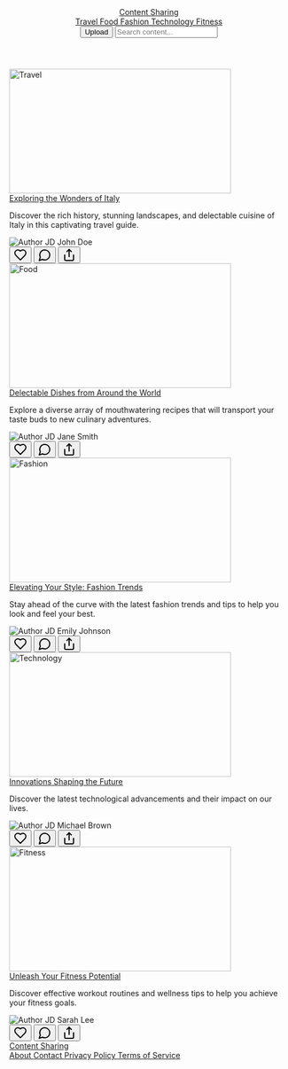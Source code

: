 <div class="min-h-screen bg-gray-100 dark:bg-gray-950">
  <header class="bg-white dark:bg-gray-900 shadow">
    <div class="container mx-auto px-4 py-4 flex items-center justify-between">
      <a class="text-2xl font-bold text-gray-900 dark:text-gray-50" href="#" rel="ugc">
        Content Sharing
      </a>
      <nav class="hidden md:flex items-center space-x-6">
        <a class="text-gray-600 hover:text-gray-900 dark:text-gray-400 dark:hover:text-gray-50" href="#" rel="ugc">
          Travel
        </a>
        <a class="text-gray-600 hover:text-gray-900 dark:text-gray-400 dark:hover:text-gray-50" href="#" rel="ugc">
          Food
        </a>
        <a class="text-gray-600 hover:text-gray-900 dark:text-gray-400 dark:hover:text-gray-50" href="#" rel="ugc">
          Fashion
        </a>
        <a class="text-gray-600 hover:text-gray-900 dark:text-gray-400 dark:hover:text-gray-50" href="#" rel="ugc">
          Technology
        </a>
        <a class="text-gray-600 hover:text-gray-900 dark:text-gray-400 dark:hover:text-gray-50" href="#" rel="ugc">
          Fitness
        </a>
      </nav>
      <div class="flex items-center space-x-4">
        <button class="inline-flex items-center justify-center whitespace-nowrap text-sm font-medium ring-offset-background transition-colors focus-visible:outline-none focus-visible:ring-2 focus-visible:ring-ring focus-visible:ring-offset-2 disabled:pointer-events-none disabled:opacity-50 border border-input bg-background hover:bg-accent hover:text-accent-foreground h-9 rounded-md px-3">
          Upload
        </button>
        <input
          class="flex h-10 w-full border ring-offset-background file:border-0 file:bg-transparent file:text-sm file:font-medium placeholder:text-muted-foreground focus-visible:outline-none focus-visible:ring-2 focus-visible:ring-ring focus-visible:ring-offset-2 disabled:cursor-not-allowed disabled:opacity-50 bg-gray-100 dark:bg-gray-800 border-gray-200 dark:border-gray-700 rounded-md px-4 py-2 text-sm focus:outline-none focus:ring-2 focus:ring-primary-500 focus:border-primary-500 dark:focus:ring-primary-500 dark:focus:border-primary-500"
          placeholder="Search content..."
        />
      </div>
    </div>
  </header>
  <main class="container mx-auto px-4 py-8">
    <section class="grid grid-cols-1 sm:grid-cols-2 md:grid-cols-3 lg:grid-cols-4 gap-6">
      <div
        class="border text-card-foreground bg-white dark:bg-gray-900 rounded-lg shadow-md overflow-hidden"
        data-v0-t="card"
      >
        <a class="block" href="#" rel="ugc">
          <img
            src="/placeholder.svg"
            alt="Travel"
            width="400"
            height="225"
            class="w-full h-48 object-cover"
            style="aspect-ratio: 400 / 225; object-fit: cover;"
          />
        </a>
        <div class="p-4">
          <a
            class="block text-gray-900 dark:text-gray-50 font-bold text-lg mb-2 hover:text-primary-500 dark:hover:text-primary-500"
            href="#"
            rel="ugc"
          >
            Exploring the Wonders of Italy
          </a>
          <p class="text-gray-600 dark:text-gray-400 text-sm mb-4">
            Discover the rich history, stunning landscapes, and delectable cuisine of Italy in this captivating
            travel guide.
          </p>
          <div class="flex items-center justify-between">
            <div class="flex items-center space-x-2">
              <span class="relative flex shrink-0 overflow-hidden rounded-full w-8 h-8 border-2 border-white dark:border-gray-900">
                <img src="/placeholder.svg" alt="Author" />
                <span class="flex h-full w-full items-center justify-center rounded-full bg-muted">JD</span>
              </span>
              <span class="text-gray-600 dark:text-gray-400 text-sm">John Doe</span>
            </div>
            <div class="flex items-center space-x-2">
              <button class="inline-flex items-center justify-center whitespace-nowrap rounded-md text-sm font-medium ring-offset-background transition-colors focus-visible:outline-none focus-visible:ring-2 focus-visible:ring-ring focus-visible:ring-offset-2 disabled:pointer-events-none disabled:opacity-50 hover:bg-accent hover:text-accent-foreground h-10 w-10">
                <svg
                  xmlns="http://www.w3.org/2000/svg"
                  width="24"
                  height="24"
                  viewBox="0 0 24 24"
                  fill="none"
                  stroke="currentColor"
                  stroke-width="2"
                  stroke-linecap="round"
                  stroke-linejoin="round"
                  class="w-5 h-5 text-gray-600 dark:text-gray-400"
                >
                  <path d="M19 14c1.49-1.46 3-3.21 3-5.5A5.5 5.5 0 0 0 16.5 3c-1.76 0-3 .5-4.5 2-1.5-1.5-2.74-2-4.5-2A5.5 5.5 0 0 0 2 8.5c0 2.3 1.5 4.05 3 5.5l7 7Z"></path>
                </svg>
              </button>
              <button class="inline-flex items-center justify-center whitespace-nowrap rounded-md text-sm font-medium ring-offset-background transition-colors focus-visible:outline-none focus-visible:ring-2 focus-visible:ring-ring focus-visible:ring-offset-2 disabled:pointer-events-none disabled:opacity-50 hover:bg-accent hover:text-accent-foreground h-10 w-10">
                <svg
                  xmlns="http://www.w3.org/2000/svg"
                  width="24"
                  height="24"
                  viewBox="0 0 24 24"
                  fill="none"
                  stroke="currentColor"
                  stroke-width="2"
                  stroke-linecap="round"
                  stroke-linejoin="round"
                  class="w-5 h-5 text-gray-600 dark:text-gray-400"
                >
                  <path d="M7.9 20A9 9 0 1 0 4 16.1L2 22Z"></path>
                </svg>
              </button>
              <button class="inline-flex items-center justify-center whitespace-nowrap rounded-md text-sm font-medium ring-offset-background transition-colors focus-visible:outline-none focus-visible:ring-2 focus-visible:ring-ring focus-visible:ring-offset-2 disabled:pointer-events-none disabled:opacity-50 hover:bg-accent hover:text-accent-foreground h-10 w-10">
                <svg
                  xmlns="http://www.w3.org/2000/svg"
                  width="24"
                  height="24"
                  viewBox="0 0 24 24"
                  fill="none"
                  stroke="currentColor"
                  stroke-width="2"
                  stroke-linecap="round"
                  stroke-linejoin="round"
                  class="w-5 h-5 text-gray-600 dark:text-gray-400"
                >
                  <path d="M4 12v8a2 2 0 0 0 2 2h12a2 2 0 0 0 2-2v-8"></path>
                  <polyline points="16 6 12 2 8 6"></polyline>
                  <line x1="12" x2="12" y1="2" y2="15"></line>
                </svg>
              </button>
            </div>
          </div>
        </div>
      </div>
      <div
        class="border text-card-foreground bg-white dark:bg-gray-900 rounded-lg shadow-md overflow-hidden"
        data-v0-t="card"
      >
        <a class="block" href="#" rel="ugc">
          <img
            src="/placeholder.svg"
            alt="Food"
            width="400"
            height="225"
            class="w-full h-48 object-cover"
            style="aspect-ratio: 400 / 225; object-fit: cover;"
          />
        </a>
        <div class="p-4">
          <a
            class="block text-gray-900 dark:text-gray-50 font-bold text-lg mb-2 hover:text-primary-500 dark:hover:text-primary-500"
            href="#"
            rel="ugc"
          >
            Delectable Dishes from Around the World
          </a>
          <p class="text-gray-600 dark:text-gray-400 text-sm mb-4">
            Explore a diverse array of mouthwatering recipes that will transport your taste buds to new culinary
            adventures.
          </p>
          <div class="flex items-center justify-between">
            <div class="flex items-center space-x-2">
              <span class="relative flex shrink-0 overflow-hidden rounded-full w-8 h-8 border-2 border-white dark:border-gray-900">
                <img src="/placeholder.svg" alt="Author" />
                <span class="flex h-full w-full items-center justify-center rounded-full bg-muted">JD</span>
              </span>
              <span class="text-gray-600 dark:text-gray-400 text-sm">Jane Smith</span>
            </div>
            <div class="flex items-center space-x-2">
              <button class="inline-flex items-center justify-center whitespace-nowrap rounded-md text-sm font-medium ring-offset-background transition-colors focus-visible:outline-none focus-visible:ring-2 focus-visible:ring-ring focus-visible:ring-offset-2 disabled:pointer-events-none disabled:opacity-50 hover:bg-accent hover:text-accent-foreground h-10 w-10">
                <svg
                  xmlns="http://www.w3.org/2000/svg"
                  width="24"
                  height="24"
                  viewBox="0 0 24 24"
                  fill="none"
                  stroke="currentColor"
                  stroke-width="2"
                  stroke-linecap="round"
                  stroke-linejoin="round"
                  class="w-5 h-5 text-gray-600 dark:text-gray-400"
                >
                  <path d="M19 14c1.49-1.46 3-3.21 3-5.5A5.5 5.5 0 0 0 16.5 3c-1.76 0-3 .5-4.5 2-1.5-1.5-2.74-2-4.5-2A5.5 5.5 0 0 0 2 8.5c0 2.3 1.5 4.05 3 5.5l7 7Z"></path>
                </svg>
              </button>
              <button class="inline-flex items-center justify-center whitespace-nowrap rounded-md text-sm font-medium ring-offset-background transition-colors focus-visible:outline-none focus-visible:ring-2 focus-visible:ring-ring focus-visible:ring-offset-2 disabled:pointer-events-none disabled:opacity-50 hover:bg-accent hover:text-accent-foreground h-10 w-10">
                <svg
                  xmlns="http://www.w3.org/2000/svg"
                  width="24"
                  height="24"
                  viewBox="0 0 24 24"
                  fill="none"
                  stroke="currentColor"
                  stroke-width="2"
                  stroke-linecap="round"
                  stroke-linejoin="round"
                  class="w-5 h-5 text-gray-600 dark:text-gray-400"
                >
                  <path d="M7.9 20A9 9 0 1 0 4 16.1L2 22Z"></path>
                </svg>
              </button>
              <button class="inline-flex items-center justify-center whitespace-nowrap rounded-md text-sm font-medium ring-offset-background transition-colors focus-visible:outline-none focus-visible:ring-2 focus-visible:ring-ring focus-visible:ring-offset-2 disabled:pointer-events-none disabled:opacity-50 hover:bg-accent hover:text-accent-foreground h-10 w-10">
                <svg
                  xmlns="http://www.w3.org/2000/svg"
                  width="24"
                  height="24"
                  viewBox="0 0 24 24"
                  fill="none"
                  stroke="currentColor"
                  stroke-width="2"
                  stroke-linecap="round"
                  stroke-linejoin="round"
                  class="w-5 h-5 text-gray-600 dark:text-gray-400"
                >
                  <path d="M4 12v8a2 2 0 0 0 2 2h12a2 2 0 0 0 2-2v-8"></path>
                  <polyline points="16 6 12 2 8 6"></polyline>
                  <line x1="12" x2="12" y1="2" y2="15"></line>
                </svg>
              </button>
            </div>
          </div>
        </div>
      </div>
      <div
        class="border text-card-foreground bg-white dark:bg-gray-900 rounded-lg shadow-md overflow-hidden"
        data-v0-t="card"
      >
        <a class="block" href="#" rel="ugc">
          <img
            src="/placeholder.svg"
            alt="Fashion"
            width="400"
            height="225"
            class="w-full h-48 object-cover"
            style="aspect-ratio: 400 / 225; object-fit: cover;"
          />
        </a>
        <div class="p-4">
          <a
            class="block text-gray-900 dark:text-gray-50 font-bold text-lg mb-2 hover:text-primary-500 dark:hover:text-primary-500"
            href="#"
            rel="ugc"
          >
            Elevating Your Style: Fashion Trends
          </a>
          <p class="text-gray-600 dark:text-gray-400 text-sm mb-4">
            Stay ahead of the curve with the latest fashion trends and tips to help you look and feel your best.
          </p>
          <div class="flex items-center justify-between">
            <div class="flex items-center space-x-2">
              <span class="relative flex shrink-0 overflow-hidden rounded-full w-8 h-8 border-2 border-white dark:border-gray-900">
                <img src="/placeholder.svg" alt="Author" />
                <span class="flex h-full w-full items-center justify-center rounded-full bg-muted">JD</span>
              </span>
              <span class="text-gray-600 dark:text-gray-400 text-sm">Emily Johnson</span>
            </div>
            <div class="flex items-center space-x-2">
              <button class="inline-flex items-center justify-center whitespace-nowrap rounded-md text-sm font-medium ring-offset-background transition-colors focus-visible:outline-none focus-visible:ring-2 focus-visible:ring-ring focus-visible:ring-offset-2 disabled:pointer-events-none disabled:opacity-50 hover:bg-accent hover:text-accent-foreground h-10 w-10">
                <svg
                  xmlns="http://www.w3.org/2000/svg"
                  width="24"
                  height="24"
                  viewBox="0 0 24 24"
                  fill="none"
                  stroke="currentColor"
                  stroke-width="2"
                  stroke-linecap="round"
                  stroke-linejoin="round"
                  class="w-5 h-5 text-gray-600 dark:text-gray-400"
                >
                  <path d="M19 14c1.49-1.46 3-3.21 3-5.5A5.5 5.5 0 0 0 16.5 3c-1.76 0-3 .5-4.5 2-1.5-1.5-2.74-2-4.5-2A5.5 5.5 0 0 0 2 8.5c0 2.3 1.5 4.05 3 5.5l7 7Z"></path>
                </svg>
              </button>
              <button class="inline-flex items-center justify-center whitespace-nowrap rounded-md text-sm font-medium ring-offset-background transition-colors focus-visible:outline-none focus-visible:ring-2 focus-visible:ring-ring focus-visible:ring-offset-2 disabled:pointer-events-none disabled:opacity-50 hover:bg-accent hover:text-accent-foreground h-10 w-10">
                <svg
                  xmlns="http://www.w3.org/2000/svg"
                  width="24"
                  height="24"
                  viewBox="0 0 24 24"
                  fill="none"
                  stroke="currentColor"
                  stroke-width="2"
                  stroke-linecap="round"
                  stroke-linejoin="round"
                  class="w-5 h-5 text-gray-600 dark:text-gray-400"
                >
                  <path d="M7.9 20A9 9 0 1 0 4 16.1L2 22Z"></path>
                </svg>
              </button>
              <button class="inline-flex items-center justify-center whitespace-nowrap rounded-md text-sm font-medium ring-offset-background transition-colors focus-visible:outline-none focus-visible:ring-2 focus-visible:ring-ring focus-visible:ring-offset-2 disabled:pointer-events-none disabled:opacity-50 hover:bg-accent hover:text-accent-foreground h-10 w-10">
                <svg
                  xmlns="http://www.w3.org/2000/svg"
                  width="24"
                  height="24"
                  viewBox="0 0 24 24"
                  fill="none"
                  stroke="currentColor"
                  stroke-width="2"
                  stroke-linecap="round"
                  stroke-linejoin="round"
                  class="w-5 h-5 text-gray-600 dark:text-gray-400"
                >
                  <path d="M4 12v8a2 2 0 0 0 2 2h12a2 2 0 0 0 2-2v-8"></path>
                  <polyline points="16 6 12 2 8 6"></polyline>
                  <line x1="12" x2="12" y1="2" y2="15"></line>
                </svg>
              </button>
            </div>
          </div>
        </div>
      </div>
      <div
        class="border text-card-foreground bg-white dark:bg-gray-900 rounded-lg shadow-md overflow-hidden"
        data-v0-t="card"
      >
        <a class="block" href="#" rel="ugc">
          <img
            src="/placeholder.svg"
            alt="Technology"
            width="400"
            height="225"
            class="w-full h-48 object-cover"
            style="aspect-ratio: 400 / 225; object-fit: cover;"
          />
        </a>
        <div class="p-4">
          <a
            class="block text-gray-900 dark:text-gray-50 font-bold text-lg mb-2 hover:text-primary-500 dark:hover:text-primary-500"
            href="#"
            rel="ugc"
          >
            Innovations Shaping the Future
          </a>
          <p class="text-gray-600 dark:text-gray-400 text-sm mb-4">
            Discover the latest technological advancements and their impact on our lives.
          </p>
          <div class="flex items-center justify-between">
            <div class="flex items-center space-x-2">
              <span class="relative flex shrink-0 overflow-hidden rounded-full w-8 h-8 border-2 border-white dark:border-gray-900">
                <img src="/placeholder.svg" alt="Author" />
                <span class="flex h-full w-full items-center justify-center rounded-full bg-muted">JD</span>
              </span>
              <span class="text-gray-600 dark:text-gray-400 text-sm">Michael Brown</span>
            </div>
            <div class="flex items-center space-x-2">
              <button class="inline-flex items-center justify-center whitespace-nowrap rounded-md text-sm font-medium ring-offset-background transition-colors focus-visible:outline-none focus-visible:ring-2 focus-visible:ring-ring focus-visible:ring-offset-2 disabled:pointer-events-none disabled:opacity-50 hover:bg-accent hover:text-accent-foreground h-10 w-10">
                <svg
                  xmlns="http://www.w3.org/2000/svg"
                  width="24"
                  height="24"
                  viewBox="0 0 24 24"
                  fill="none"
                  stroke="currentColor"
                  stroke-width="2"
                  stroke-linecap="round"
                  stroke-linejoin="round"
                  class="w-5 h-5 text-gray-600 dark:text-gray-400"
                >
                  <path d="M19 14c1.49-1.46 3-3.21 3-5.5A5.5 5.5 0 0 0 16.5 3c-1.76 0-3 .5-4.5 2-1.5-1.5-2.74-2-4.5-2A5.5 5.5 0 0 0 2 8.5c0 2.3 1.5 4.05 3 5.5l7 7Z"></path>
                </svg>
              </button>
              <button class="inline-flex items-center justify-center whitespace-nowrap rounded-md text-sm font-medium ring-offset-background transition-colors focus-visible:outline-none focus-visible:ring-2 focus-visible:ring-ring focus-visible:ring-offset-2 disabled:pointer-events-none disabled:opacity-50 hover:bg-accent hover:text-accent-foreground h-10 w-10">
                <svg
                  xmlns="http://www.w3.org/2000/svg"
                  width="24"
                  height="24"
                  viewBox="0 0 24 24"
                  fill="none"
                  stroke="currentColor"
                  stroke-width="2"
                  stroke-linecap="round"
                  stroke-linejoin="round"
                  class="w-5 h-5 text-gray-600 dark:text-gray-400"
                >
                  <path d="M7.9 20A9 9 0 1 0 4 16.1L2 22Z"></path>
                </svg>
              </button>
              <button class="inline-flex items-center justify-center whitespace-nowrap rounded-md text-sm font-medium ring-offset-background transition-colors focus-visible:outline-none focus-visible:ring-2 focus-visible:ring-ring focus-visible:ring-offset-2 disabled:pointer-events-none disabled:opacity-50 hover:bg-accent hover:text-accent-foreground h-10 w-10">
                <svg
                  xmlns="http://www.w3.org/2000/svg"
                  width="24"
                  height="24"
                  viewBox="0 0 24 24"
                  fill="none"
                  stroke="currentColor"
                  stroke-width="2"
                  stroke-linecap="round"
                  stroke-linejoin="round"
                  class="w-5 h-5 text-gray-600 dark:text-gray-400"
                >
                  <path d="M4 12v8a2 2 0 0 0 2 2h12a2 2 0 0 0 2-2v-8"></path>
                  <polyline points="16 6 12 2 8 6"></polyline>
                  <line x1="12" x2="12" y1="2" y2="15"></line>
                </svg>
              </button>
            </div>
          </div>
        </div>
      </div>
      <div
        class="border text-card-foreground bg-white dark:bg-gray-900 rounded-lg shadow-md overflow-hidden"
        data-v0-t="card"
      >
        <a class="block" href="#" rel="ugc">
          <img
            src="/placeholder.svg"
            alt="Fitness"
            width="400"
            height="225"
            class="w-full h-48 object-cover"
            style="aspect-ratio: 400 / 225; object-fit: cover;"
          />
        </a>
        <div class="p-4">
          <a
            class="block text-gray-900 dark:text-gray-50 font-bold text-lg mb-2 hover:text-primary-500 dark:hover:text-primary-500"
            href="#"
            rel="ugc"
          >
            Unleash Your Fitness Potential
          </a>
          <p class="text-gray-600 dark:text-gray-400 text-sm mb-4">
            Discover effective workout routines and wellness tips to help you achieve your fitness goals.
          </p>
          <div class="flex items-center justify-between">
            <div class="flex items-center space-x-2">
              <span class="relative flex shrink-0 overflow-hidden rounded-full w-8 h-8 border-2 border-white dark:border-gray-900">
                <img src="/placeholder.svg" alt="Author" />
                <span class="flex h-full w-full items-center justify-center rounded-full bg-muted">JD</span>
              </span>
              <span class="text-gray-600 dark:text-gray-400 text-sm">Sarah Lee</span>
            </div>
            <div class="flex items-center space-x-2">
              <button class="inline-flex items-center justify-center whitespace-nowrap rounded-md text-sm font-medium ring-offset-background transition-colors focus-visible:outline-none focus-visible:ring-2 focus-visible:ring-ring focus-visible:ring-offset-2 disabled:pointer-events-none disabled:opacity-50 hover:bg-accent hover:text-accent-foreground h-10 w-10">
                <svg
                  xmlns="http://www.w3.org/2000/svg"
                  width="24"
                  height="24"
                  viewBox="0 0 24 24"
                  fill="none"
                  stroke="currentColor"
                  stroke-width="2"
                  stroke-linecap="round"
                  stroke-linejoin="round"
                  class="w-5 h-5 text-gray-600 dark:text-gray-400"
                >
                  <path d="M19 14c1.49-1.46 3-3.21 3-5.5A5.5 5.5 0 0 0 16.5 3c-1.76 0-3 .5-4.5 2-1.5-1.5-2.74-2-4.5-2A5.5 5.5 0 0 0 2 8.5c0 2.3 1.5 4.05 3 5.5l7 7Z"></path>
                </svg>
              </button>
              <button class="inline-flex items-center justify-center whitespace-nowrap rounded-md text-sm font-medium ring-offset-background transition-colors focus-visible:outline-none focus-visible:ring-2 focus-visible:ring-ring focus-visible:ring-offset-2 disabled:pointer-events-none disabled:opacity-50 hover:bg-accent hover:text-accent-foreground h-10 w-10">
                <svg
                  xmlns="http://www.w3.org/2000/svg"
                  width="24"
                  height="24"
                  viewBox="0 0 24 24"
                  fill="none"
                  stroke="currentColor"
                  stroke-width="2"
                  stroke-linecap="round"
                  stroke-linejoin="round"
                  class="w-5 h-5 text-gray-600 dark:text-gray-400"
                >
                  <path d="M7.9 20A9 9 0 1 0 4 16.1L2 22Z"></path>
                </svg>
              </button>
              <button class="inline-flex items-center justify-center whitespace-nowrap rounded-md text-sm font-medium ring-offset-background transition-colors focus-visible:outline-none focus-visible:ring-2 focus-visible:ring-ring focus-visible:ring-offset-2 disabled:pointer-events-none disabled:opacity-50 hover:bg-accent hover:text-accent-foreground h-10 w-10">
                <svg
                  xmlns="http://www.w3.org/2000/svg"
                  width="24"
                  height="24"
                  viewBox="0 0 24 24"
                  fill="none"
                  stroke="currentColor"
                  stroke-width="2"
                  stroke-linecap="round"
                  stroke-linejoin="round"
                  class="w-5 h-5 text-gray-600 dark:text-gray-400"
                >
                  <path d="M4 12v8a2 2 0 0 0 2 2h12a2 2 0 0 0 2-2v-8"></path>
                  <polyline points="16 6 12 2 8 6"></polyline>
                  <line x1="12" x2="12" y1="2" y2="15"></line>
                </svg>
              </button>
            </div>
          </div>
        </div>
      </div>
    </section>
  </main>
  <footer class="bg-gray-900 text-gray-400 py-6">
    <div class="container mx-auto px-4 flex flex-col md:flex-row items-center justify-between">
      <div class="mb-4 md:mb-0">
        <a class="text-lg font-bold text-gray-50" href="#" rel="ugc">
          Content Sharing
        </a>
      </div>
      <nav class="flex items-center space-x-6">
        <a class="text-gray-400 hover:text-gray-50" href="#" rel="ugc">
          About
        </a>
        <a class="text-gray-400 hover:text-gray-50" href="#" rel="ugc">
          Contact
        </a>
        <a class="text-gray-400 hover:text-gray-50" href="#" rel="ugc">
          Privacy Policy
        </a>
        <a class="text-gray-400 hover:text-gray-50" href="#" rel="ugc">
          Terms of Service
        </a>
      </nav>
    </div
  </footer>
</div>
